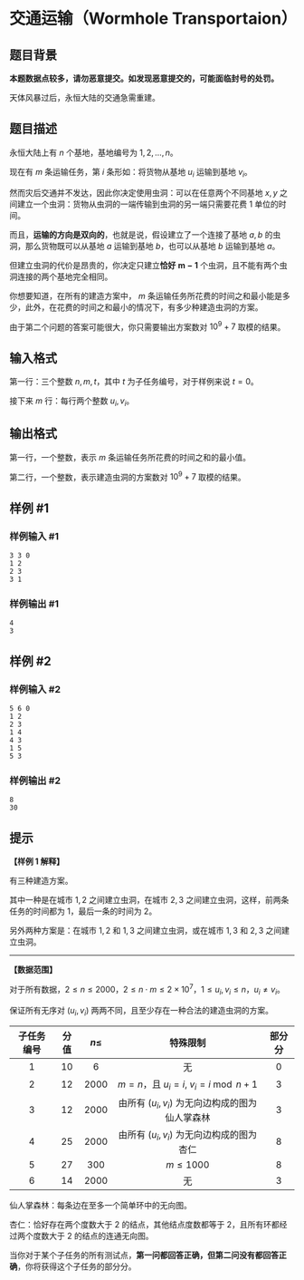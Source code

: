 # 交通运输（Wormhole Transportaion）

## 题目背景

**本题数据点较多，请勿恶意提交。如发现恶意提交的，可能面临封号的处罚。**

天体风暴过后，永恒大陆的交通急需重建。

## 题目描述

永恒大陆上有 $n$ 个基地，基地编号为 $1, 2, \ldots , n$。

现在有 $m$ 条运输任务，第 $i$ 条形如：将货物从基地 $u_i$ 运输到基地 $v_i$。

然而灾后交通并不发达，因此你决定使用虫洞：可以在任意两个不同基地 $x,y$ 之间建立一个虫洞：货物从虫洞的一端传输到虫洞的另一端只需要花费 $1$ 单位的时间。

而且，**运输的方向是双向的**，也就是说，假设建立了一个连接了基地 $a, b$ 的虫洞，那么货物既可以从基地 $a$ 运输到基地 $b$，也可以从基地 $b$ 运输到基地 $a$。

但建立虫洞的代价是昂贵的，你决定只建立**恰好** $\boldsymbol{m - 1}$ 个虫洞，且不能有两个虫洞连接的两个基地完全相同。

你想要知道，在所有的建造方案中， $m$ 条运输任务所花费的时间之和最小能是多少，此外，在花费的时间之和最小的情况下，有多少种建造虫洞的方案。

由于第二个问题的答案可能很大，你只需要输出方案数对 ${10}^9 + 7$ 取模的结果。

## 输入格式

第一行：三个整数 $n,m,t$，其中 $t$ 为子任务编号，对于样例来说 $t=0$。

接下来 $m$ 行：每行两个整数 $u_i,v_i$。

## 输出格式

第一行，一个整数，表示 $m$ 条运输任务所花费的时间之和的最小值。

第二行，一个整数，表示建造虫洞的方案数对 ${10}^9 + 7$ 取模的结果。

## 样例 #1

### 样例输入 #1
```
3 3 0
1 2
2 3
3 1
```

### 样例输出 #1

```
4
3
```

## 样例 #2

### 样例输入 #2
```
5 6 0
1 2
2 3
1 4
4 3
1 5
5 3
```

### 样例输出 #2

```
8
30
```

## 提示

**【样例 1 解释】**

有三种建造方案。

其中一种是在城市 $1, 2$ 之间建立虫洞，在城市 $2, 3$ 之间建立虫洞，这样，前两条任务的时间都为 $1$，最后一条的时间为 $2$。

另外两种方案是：在城市 $1, 2$ 和 $1, 3$ 之间建立虫洞，或在城市 $1, 3$ 和 $2, 3$ 之间建立虫洞。

---

**【数据范围】**

对于所有数据，$2 \le n \le 2000$，$2 \le n \cdot m \le 2 \times {10}^7$，$1 \le u_i, v_i \le n$，$u_i\ne v_i$。

保证所有无序对 $(u_i, v_i)$ 两两不同，且至少存在一种合法的建造虫洞的方案。

| 子任务编号 | 分值 | $n \le$ | 特殊限制 | 部分分 |
|:-:|:-:|:-:|:-:|:-:|
| $1$ | $10$ | $6$ | 无 | $0$ |
| $2$ | $12$ | $2000$ | $m=n$，且 $u_i=i,\ v_i=i\bmod n+1$ | $3$ |
| $3$ | $12$ | $2000$ | 由所有 $(u_i,v_i)$ 为无向边构成的图为仙人掌森林 | $3$ |
| $4$ | $25$ | $2000$ | 由所有 $(u_i,v_i)$ 为无向边构成的图为杏仁 | $8$ |
| $5$ | $27$ | $300$ | $m\leq 1000$ | $8$ |
| $6$ | $14$ | $2000$ | 无 | $3$ |

仙人掌森林：每条边在至多一个简单环中的无向图。

杏仁：恰好存在两个度数大于 $2$ 的结点，其他结点度数都等于 $2$，且所有环都经过两个度数大于 $2$ 的结点的连通无向图。

当你对于某个子任务的所有测试点，**第一问都回答正确，但第二问没有都回答正确**，你将获得这个子任务的部分分。
